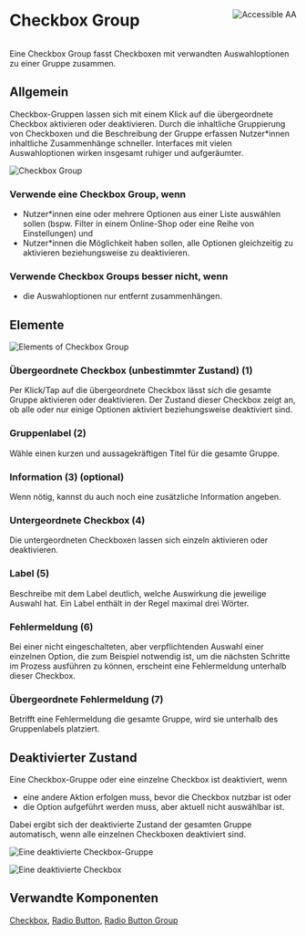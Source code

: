 <div style="display: inline-flex; align-items: center; justify-content: space-between; width: 100%;">
    <h1>Checkbox Group</h1>
    <img src="assets/aa.png" alt="Accessible AA" />
</div>

Eine Checkbox Group fasst Checkboxen mit verwandten Auswahloptionen zu einer Gruppe zusammen.

## Allgemein

Checkbox-Gruppen lassen sich mit einem Klick auf die übergeordnete Checkbox aktivieren oder deaktivieren. Durch die inhaltliche Gruppierung von Checkboxen und die Beschreibung der Gruppe erfassen Nutzer\*innen inhaltliche Zusammenhänge schneller. Interfaces mit vielen Auswahloptionen wirken insgesamt ruhiger und aufgeräumter.

![Checkbox Group](assets/3_components/checkbox-group/Checkbox_Group.png)

### Verwende eine Checkbox Group, wenn

- Nutzer\*innen eine oder mehrere Optionen aus einer Liste auswählen sollen (bspw. Filter in einem Online-Shop oder eine Reihe von Einstellungen) und
- Nutzer\*innen die Möglichkeit haben sollen, alle Optionen gleichzeitig zu aktivieren beziehungsweise zu deaktivieren.

### Verwende Checkbox Groups besser nicht, wenn

- die Auswahloptionen nur entfernt zusammenhängen.

## Elemente

![Elements of Checkbox Group](assets/3_components/checkbox-group/Checkbox_Group_Elements.png)

### Übergeordnete Checkbox (unbestimmter Zustand) (1)

Per Klick/Tap auf die übergeordnete Checkbox lässt sich die gesamte Gruppe aktivieren oder deaktivieren. Der Zustand dieser Checkbox zeigt an, ob alle oder nur einige Optionen aktiviert beziehungsweise deaktiviert sind.

### Gruppenlabel (2)

Wähle einen kurzen und aussagekräftigen Titel für die gesamte Gruppe.

### Information (3) (optional)

Wenn nötig, kannst du auch noch eine zusätzliche Information angeben.

### Untergeordnete Checkbox (4)

Die untergeordneten Checkboxen lassen sich einzeln aktivieren oder deaktivieren.

### Label (5)

Beschreibe mit dem Label deutlich, welche Auswirkung die jeweilige Auswahl hat. Ein Label enthält in der Regel maximal drei Wörter.

### Fehlermeldung (6)

Bei einer nicht eingeschalteten, aber verpflichtenden Auswahl einer einzelnen Option, die zum Beispiel notwendig ist, um die nächsten Schritte im Prozess ausführen zu können, erscheint eine Fehlermeldung unterhalb dieser Checkbox.

### Übergeordnete Fehlermeldung (7)

Betrifft eine Fehlermeldung die gesamte Gruppe, wird sie unterhalb des Gruppenlabels platziert.

## Deaktivierter Zustand

Eine Checkbox-Gruppe oder eine einzelne Checkbox ist deaktiviert, wenn

- eine andere Aktion erfolgen muss, bevor die Checkbox nutzbar ist oder
- die Option aufgeführt werden muss, aber aktuell nicht auswählbar ist.

Dabei ergibt sich der deaktivierte Zustand der gesamten Gruppe automatisch, wenn alle einzelnen Checkboxen deaktiviert sind.

![Eine deaktivierte Checkbox-Gruppe](assets/3_components/checkbox-group/Checkbox_Group_Disabled_State_DE.png)

![Eine deaktivierte Checkbox](assets/3_components/checkbox-group/Checkbox_Group_single_Disabled_State_DE.png)

## Verwandte Komponenten

[Checkbox](?path=/usage/components-checkbox), [Radio Button](?path=/usage/components-radio-button), [Radio Button Group](?path=/usage/components-radio-button-group)
